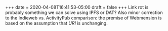 +++
date = 2020-04-08T16:41:53-05:00
draft = false
+++
Link rot is probably something we can solve using IPFS or DAT? Also minor correction to the Indieweb vs. ActivityPub comparison: the premise of Webmension is based on the assumption that _URI_ is unchanging.